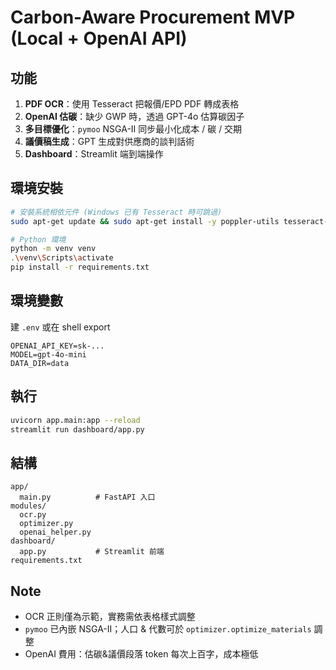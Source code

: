 
# Carbon-Aware Procurement MVP (Local + OpenAI API)

## 功能
1. **PDF OCR**：使用 Tesseract 把報價/EPD PDF 轉成表格  
2. **OpenAI 估碳**：缺少 GWP 時，透過 GPT-4o 估算碳因子  
3. **多目標優化**：`pymoo` NSGA-II 同步最小化成本 / 碳 / 交期  
4. **議價稿生成**：GPT 生成對供應商的談判話術  
5. **Dashboard**：Streamlit 端到端操作

## 環境安裝
```bash
# 安裝系統相依元件 (Windows 已有 Tesseract 時可跳過)
sudo apt-get update && sudo apt-get install -y poppler-utils tesseract-ocr

# Python 環境
python -m venv venv
.\venv\Scripts\activate
pip install -r requirements.txt
```

## 環境變數
建 `.env` 或在 shell export  
```
OPENAI_API_KEY=sk-...
MODEL=gpt-4o-mini
DATA_DIR=data
```

## 執行
```bash
uvicorn app.main:app --reload
streamlit run dashboard/app.py
```

## 結構
```
app/
  main.py          # FastAPI 入口
modules/
  ocr.py
  optimizer.py
  openai_helper.py
dashboard/
  app.py           # Streamlit 前端
requirements.txt
```

## Note
- OCR 正則僅為示範，實務需依表格樣式調整  
- `pymoo` 已內嵌 NSGA-II；人口 & 代數可於 `optimizer.optimize_materials` 調整  
- OpenAI 費用：估碳&議價段落 token 每次上百字，成本極低
